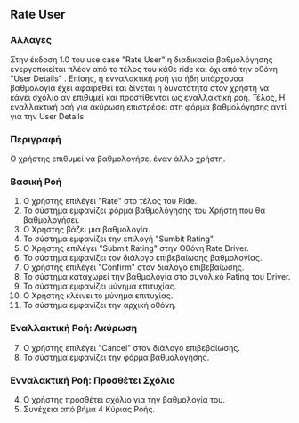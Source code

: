 ## Rate User

### Αλλαγές
Στην έκδοση 1.0 του use case "Rate User" η διαδικασία βαθμολόγησης ενεργοποιείται πλέον από το τέλος του κάθε ride και όχι από την οθόνη "User Details" . Επίσης, η ενναλακτική ροή για ήδη υπάρχουσα βαθμολογία έχει αφαιρεθεί και δίνεται η δυνατότητα στον χρήστη να κάνει σχόλιο αν επιθυμεί και προστίθενται ως εναλλακτική ροή. Τέλος, Η εναλλακτική ροή για ακύρωση επιστρέφει στη φόρμα βαθμολόγησης αντί για την User Details.
### Περιγραφή

Ο χρήστης επιθυμεί να βαθμολογήσει έναν άλλο χρήστη.

### Βασική Ροή

1. Ο χρήστης επιλέγει "Rate" στο τέλος του Ride.
2. Το σύστημα εμφανίζει φόρμα βαθμολόγησης του Χρήστη που θα βαθμολογήσει.
3. Ο Χρήστης βάζει μια βαθμολογία.
4. Το σύστημα εμφανίζει την επιλογή "Sumbit Rating".
5. Ο Χρήστης επιλέγει "Submit Rating" στην Οθόνη Rate Driver.
6. Το σύστημα εμφανίζει τον διάλογο επιβεβαίωσης βαθμολογίας.
7. Ο χρήστης επιλέγει "Confirm" στον διάλογο επιβεβαίωσης.
8. To σύστημα καταχωρεί την βαθμολογία στο συνολικό Rating του Driver.
9. Το σύστημα εμφανίζει μύνημα επιτυχίας.
10. Ο Χρήστης κλέινει το μύνημα επιτυχίας.
11. Το σύστημα εμφανίζει την αρχική οθόνη.

### Εναλλακτική Ροή: Ακύρωση

7.  Ο χρήστης επιλέγει "Cancel" στον διάλογο επιβεβαίωσης.
8.  Το σύστημα εμφανίζει την φόρμα βαθμολόγησης.

### Ενναλακτική Ροή: Προσθέτει Σχόλιο

4. Ο χρήστης προσθέτει σχόλιο για την βαθμολογία του.
5. Συνέχεια από βήμα 4 Κύριας Ροής.
